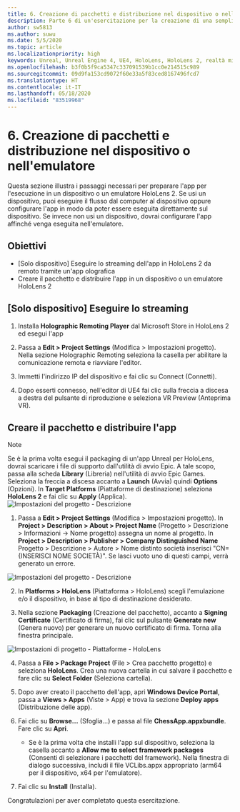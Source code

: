 ```yaml
---
title: 6. Creazione di pacchetti e distribuzione nel dispositivo o nell'emulatore
description: Parte 6 di un'esercitazione per la creazione di una semplice app di scacchi con Unreal Engine 4 e il plug-in UX Tools di Mixed Reality Toolkit
author: sw5813
ms.author: suwu
ms.date: 5/5/2020
ms.topic: article
ms.localizationpriority: high
keywords: Unreal, Unreal Engine 4, UE4, HoloLens, HoloLens 2, realtà mista, esercitazione, guida introduttiva, mrtk, uxt, UX Tools, documentazione
ms.openlocfilehash: b3f0b5f9ca5347c337091539b1cc0e214515c989
ms.sourcegitcommit: 09d9fa153cd9072f60e33a5f83ced8167496fcd7
ms.translationtype: HT
ms.contentlocale: it-IT
ms.lasthandoff: 05/18/2020
ms.locfileid: "83519968"
---
```

# <a name="6-packaging--deploying-to-device-or-emulator"></a>6. Creazione di pacchetti e distribuzione nel dispositivo o nell'emulatore

Questa sezione illustra i passaggi necessari per preparare l'app per l'esecuzione in un dispositivo o un emulatore HoloLens 2. Se usi un dispositivo, puoi eseguire il flusso dal computer al dispositivo oppure configurare l'app in modo da poter essere eseguita direttamente sul dispositivo. Se invece non usi un dispositivo, dovrai configurare l'app affinché venga eseguita nell'emulatore. 

## <a name="objectives"></a>Obiettivi

* [Solo dispositivo] Eseguire lo streaming dell'app in HoloLens 2 da remoto tramite un'app olografica
* Creare il pacchetto e distribuire l'app in un dispositivo o un emulatore HoloLens 2

## <a name="device-only-stream"></a>[Solo dispositivo] Eseguire lo streaming

1.  Installa **Holographic Remoting Player** dal Microsoft Store in HoloLens 2 ed esegui l'app

2.  Passa a **Edit > Project Settings** (Modifica > Impostazioni progetto). Nella sezione Holographic Remoting seleziona la casella per abilitare la comunicazione remota e riavviare l'editor.

3.  Immetti l'indirizzo IP del dispositivo e fai clic su Connect (Connetti).

4.  Dopo esserti connesso, nell'editor di UE4 fai clic sulla freccia a discesa a destra del pulsante di riproduzione e seleziona VR Preview (Anteprima VR).

## <a name="package-and-deploy-your-app"></a>Creare il pacchetto e distribuire l'app 

>[!NOTE]
>Se è la prima volta esegui il packaging di un'app Unreal per HoloLens, dovrai scaricare i file di supporto dall'utilità di avvio Epic. A tale scopo, passa alla scheda **Library** (Libreria) nell'utilità di avvio Epic Games. Seleziona la freccia a discesa accanto a **Launch** (Avvia) quindi **Options** (Opzioni). In **Target Platforms** (Piattaforme di destinazione) seleziona **HoloLens 2** e fai clic su **Apply** (Applica). 
>![Impostazioni del progetto - Descrizione](images/unreal-uxt/6-installationoptions.PNG)

1.  Passa a **Edit > Project Settings** (Modifica > Impostazioni progetto). In **Project > Description > About > Project Name** (Progetto > Descrizione > Informazioni -> Nome progetto) assegna un nome al progetto. In **Project > Description > Publisher > Company Distinguished Name** Progetto > Descrizione > Autore > Nome distinto società inserisci "CN={INSERISCI NOME SOCIETÀ}". Se lasci vuoto uno di questi campi, verrà generato un errore. 

![Impostazioni del progetto - Descrizione](images/unreal-uxt/6-cn.PNG)

2.  In **Platforms > HoloLens** (Piattaforma > HoloLens) scegli l'emulazione e/o il dispositivo, in base al tipo di destinazione desiderato.

3.  Nella sezione **Packaging** (Creazione del pacchetto), accanto a **Signing Certificate** (Certificato di firma), fai clic sul pulsante **Generate new** (Genera nuovo) per generare un nuovo certificato di firma. Torna alla finestra principale.

![Impostazioni di progetto - Piattaforme - HoloLens](images/unreal-uxt/6-packaging.PNG)

4.  Passa a **File > Package Project** (File > Crea pacchetto progetto) e seleziona **HoloLens**. Crea una nuova cartella in cui salvare il pacchetto e fare clic su **Select Folder** (Seleziona cartella). 

5.  Dopo aver creato il pacchetto dell'app, apri **Windows Device Portal**, passa a **Views > Apps** (Viste > App) e trova la sezione **Deploy apps** (Distribuzione delle app).

6.  Fai clic su **Browse...** (Sfoglia...) e passa al file **ChessApp.appxbundle**. Fare clic su **Apri**. 

    * Se è la prima volta che installi l'app sul dispositivo, seleziona la casella accanto a **Allow me to select framework packages** (Consenti di selezionare i pacchetti del framework). Nella finestra di dialogo successiva, includi il file VCLibs.appx appropriato (arm64 per il dispositivo, x64 per l'emulatore). 

7.  Fai clic su **Install** (Installa).

Congratulazioni per aver completato questa esercitazione.  